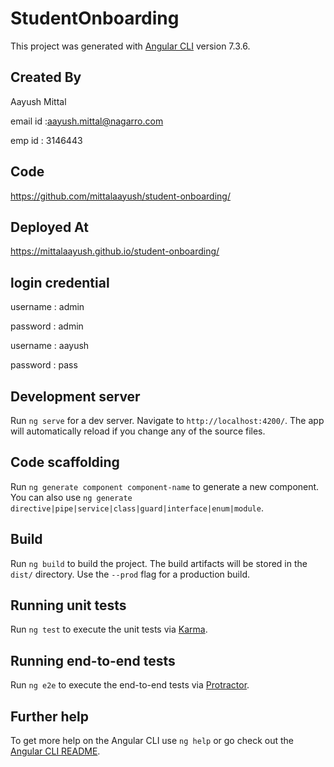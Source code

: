 # StudentOnboarding

This project was generated with [Angular CLI](https://github.com/angular/angular-cli) version 7.3.6.

## Created By

Aayush Mittal

email id :aayush.mittal@nagarro.com

emp id : 3146443

## Code 

https://github.com/mittalaayush/student-onboarding/


## Deployed At

https://mittalaayush.github.io/student-onboarding/

## login credential

username : admin 

password : admin


username : aayush

password : pass

## Development server

Run `ng serve` for a dev server. Navigate to `http://localhost:4200/`. The app will automatically reload if you change any of the source files.

## Code scaffolding

Run `ng generate component component-name` to generate a new component. You can also use `ng generate directive|pipe|service|class|guard|interface|enum|module`.

## Build

Run `ng build` to build the project. The build artifacts will be stored in the `dist/` directory. Use the `--prod` flag for a production build.

## Running unit tests

Run `ng test` to execute the unit tests via [Karma](https://karma-runner.github.io).

## Running end-to-end tests

Run `ng e2e` to execute the end-to-end tests via [Protractor](http://www.protractortest.org/).

## Further help

To get more help on the Angular CLI use `ng help` or go check out the [Angular CLI README](https://github.com/angular/angular-cli/blob/master/README.md).
